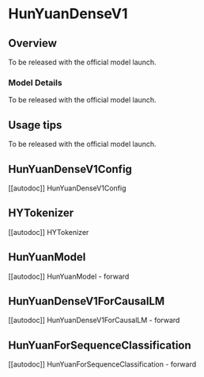 <!--Copyright (C) 2024 THL A29 Limited, a Tencent company and The HuggingFace Inc. team. All rights reserved..

Licensed under the Apache License, Version 2.0 (the "License"); you may not use this file except in compliance with
the License. You may obtain a copy of the License at

http://www.apache.org/licenses/LICENSE-2.0

Unless required by applicable law or agreed to in writing, software distributed under the License is distributed on
an "AS IS" BASIS, WITHOUT WARRANTIES OR CONDITIONS OF ANY KIND, either express or implied. See the License for the
specific language governing permissions and limitations under the License.

⚠️ Note that this file is in Markdown but contain specific syntax for our doc-builder (similar to MDX) that may not be
rendered properly in your Markdown viewer.

-->

# HunYuanDenseV1

## Overview

To be released with the official model launch.

### Model Details

To be released with the official model launch.


## Usage tips

To be released with the official model launch.

## HunYuanDenseV1Config

[[autodoc]] HunYuanDenseV1Config

## HYTokenizer

[[autodoc]] HYTokenizer

## HunYuanModel

[[autodoc]] HunYuanModel
    - forward

## HunYuanDenseV1ForCausalLM

[[autodoc]] HunYuanDenseV1ForCausalLM
    - forward

## HunYuanForSequenceClassification

[[autodoc]] HunYuanForSequenceClassification
    - forward

